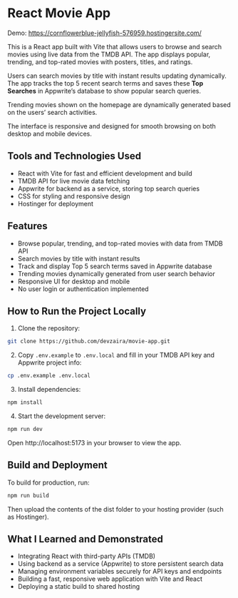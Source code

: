 # React Movie App
Demo: https://cornflowerblue-jellyfish-576959.hostingersite.com/

This is a React app built with Vite that allows users to browse and search movies using live data from the TMDB API. The app displays popular, trending, and top-rated movies with posters, titles, and ratings.

Users can search movies by title with instant results updating dynamically. The app tracks the top 5 recent search terms and saves these **Top Searches** in Appwrite’s database to show popular search queries.

Trending movies shown on the homepage are dynamically generated based on the users’ search activities.

The interface is responsive and designed for smooth browsing on both desktop and mobile devices.

## Tools and Technologies Used

- React with Vite for fast and efficient development and build
- TMDB API for live movie data fetching
- Appwrite for backend as a service, storing top search queries
- CSS for styling and responsive design
- Hostinger for deployment

## Features

- Browse popular, trending, and top-rated movies with data from TMDB API
- Search movies by title with instant results
- Track and display Top 5 search terms saved in Appwrite database
- Trending movies dynamically generated from user search behavior
- Responsive UI for desktop and mobile
- No user login or authentication implemented

## How to Run the Project Locally

1. Clone the repository:
```bash
git clone https://github.com/devzaira/movie-app.git
```
2. Copy `.env.example` to `.env.local` and fill in your TMDB API key and Appwrite project info:
```bash
cp .env.example .env.local
```
3. Install dependencies:
```bash
npm install
```
4. Start the development server:
```bash
npm run dev
```
Open http://localhost:5173 in your browser to view the app.

## Build and Deployment
To build for production, run:
```bash
npm run build
```
Then upload the contents of the dist folder to your hosting provider (such as Hostinger).

## What I Learned and Demonstrated

- Integrating React with third-party APIs (TMDB)
- Using backend as a service (Appwrite) to store persistent search data
- Managing environment variables securely for API keys and endpoints
- Building a fast, responsive web application with Vite and React
- Deploying a static build to shared hosting
